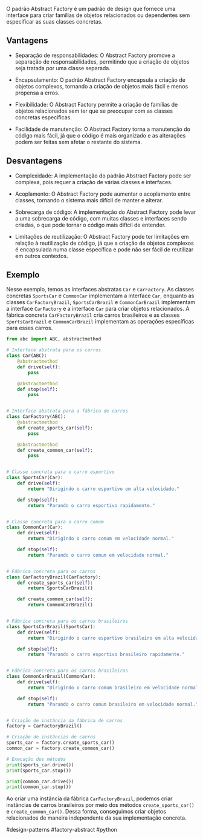 O padrão Abstract Factory é um padrão de design que fornece uma interface para criar famílias de objetos relacionados ou
dependentes sem especificar as suas classes concretas.

## Vantagens

- Separação de responsabilidades: O Abstract Factory promove a separação de responsabilidades, permitindo que a criação
  de objetos seja tratada por uma classe separada.

- Encapsulamento: O padrão Abstract Factory encapsula a criação de objetos complexos, tornando a criação de objetos
  mais fácil e menos propensa a erros.

- Flexibilidade: O Abstract Factory permite a criação de famílias de objetos relacionados sem ter que se preocupar com
  as classes concretas específicas.

- Facilidade de manutenção: O Abstract Factory torna a manutenção do código mais fácil, já que o código é mais
  organizado e as alterações podem ser feitas sem afetar o restante do sistema.

## Desvantagens

- Complexidade: A implementação do padrão Abstract Factory pode ser complexa, pois requer a criação de várias classes e
  interfaces.

- Acoplamento: O Abstract Factory pode aumentar o acoplamento entre classes, tornando o sistema mais difícil de manter e
  alterar.

- Sobrecarga de código: A implementação do Abstract Factory pode levar a uma sobrecarga de código, com muitas classes e
  interfaces sendo criadas, o que pode tornar o código mais difícil de entender.

- Limitações de reutilização: O Abstract Factory pode ter limitações em relação à reutilização de código, já que a
  criação de objetos complexos é encapsulada numa classe específica e pode não ser fácil de reutilizar em outros
  contextos.

## Exemplo

Nesse exemplo, temos as interfaces abstratas `Car` e `CarFactory`. As classes concretas `SportsCar` e `CommonCar` implementam a interface `Car`, enquanto as classes `CarFactoryBrazil`, `SportsCarBrazil` e `CommonCarBrazil` implementam a interface `CarFactory` e a interface `Car` para criar objetos relacionados. A fábrica concreta `CarFactoryBrazil` cria carros brasileiros e as classes `SportsCarBrazil` e `CommonCarBrazil` implementam as operações específicas para esses carros.

```python
from abc import ABC, abstractmethod

# Interface abstrata para os carros
class Car(ABC):
    @abstractmethod
    def drive(self):
        pass

    @abstractmethod
    def stop(self):
        pass


# Interface abstrata para a fábrica de carros
class CarFactory(ABC):
    @abstractmethod
    def create_sports_car(self):
        pass

    @abstractmethod
    def create_common_car(self):
        pass


# Classe concreta para o carro esportivo
class SportsCar(Car):
    def drive(self):
        return "Dirigindo o carro esportivo em alta velocidade."

    def stop(self):
        return "Parando o carro esportivo rapidamente."


# Classe concreta para o carro comum
class CommonCar(Car):
    def drive(self):
        return "Dirigindo o carro comum em velocidade normal."

    def stop(self):
        return "Parando o carro comum em velocidade normal."


# Fábrica concreta para os carros
class CarFactoryBrazil(CarFactory):
    def create_sports_car(self):
        return SportsCarBrazil()

    def create_common_car(self):
        return CommonCarBrazil()


# Fábrica concreta para os carros brasileiros
class SportsCarBrazil(SportsCar):
    def drive(self):
        return "Dirigindo o carro esportivo brasileiro em alta velocidade."

    def stop(self):
        return "Parando o carro esportivo brasileiro rapidamente."


# Fábrica concreta para os carros brasileiros
class CommonCarBrazil(CommonCar):
    def drive(self):
        return "Dirigindo o carro comum brasileiro em velocidade normal."

    def stop(self):
        return "Parando o carro comum brasileiro em velocidade normal."


# Criação de instância da fábrica de carros
factory = CarFactoryBrazil()

# Criação de instâncias de carros
sports_car = factory.create_sports_car()
common_car = factory.create_common_car()

# Execução dos métodos
print(sports_car.drive())
print(sports_car.stop())

print(common_car.drive())
print(common_car.stop())

```

Ao criar uma instância da fábrica `CarFactoryBrazil`, podemos criar instâncias de carros brasileiros por meio dos métodos `create_sports_car()` e `create_common_car()`. Dessa forma, conseguimos criar objetos relacionados de maneira independente da sua implementação concreta.

#design-patterns #factory-abstract #python